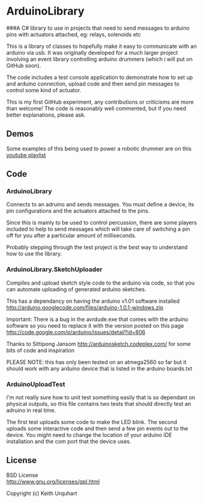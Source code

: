 # ArduinoLibrary

###A C# library to use in projects that need to send messages to arduino pins with actuators attached, eg: relays, solenoids etc

This is a library of classes to hopefully make it easy to communicate with an arduino via usb.  It was originally developed for a much larger project involving an event library controlling arduino drummers (which i will put on GitHub soon).

The code includes a test console application to demonstrate how to set up and arduino connection, upload code and then send pin messages to control some kind of actuator.

This is my first GitHub experiment, any contributions or criticisms are more than welcome!  The code is reasonably well commented, but if you need better explanations, please ask.

## Demos

Some examples of this being used to power a robotic drummer are on this [youtube playlist](http://www.youtube.com/playlist?list=PLD92D7DB13BC6AF1A)

## Code

### ArduinoLibrary

Connects to an adruino and sends messages.  You must define a device, its pin configurations and the actuators attached to the pins.  

Since this is mainly to be used to control percussion, there are some players included to help to send messages which will take care of switching a pin off for you after a particular amount of milliseconds.

Probably stepping through the test project is the best way to understand how to use the library.

### ArduinoLibrary.SketchUploader

Compiles and upload sketch style code to the arduino via code, so that you can automate uploading of generated arduino sketches.

This has a dependancy on having the arduino v1.01 software installed
http://arduino.googlecode.com/files/arduino-1.0.1-windows.zip

Important: There is a bug in the avrdude.exe that comes with the arduino software
so you need to replace it with the version posted on this page
http://code.google.com/p/arduino/issues/detail?id=806

Thanks to Sittipong Jansom http://arduinosketch.codeplex.com/ for some bits of code and inspiration

PLEASE NOTE: this has only been tested on an atmega2560 so far but it should work with any arduino device that is listed in the arduino boards.txt

### ArduinoUploadTest

I'm not really sure how to unit test something easily that is so dependant on physical outputs, so this file contains two tests that should directly test an adruino in real time.

The first test uploads some code to make the LED blink.  The second uploads some interactive code and then send a few pin events out to the device.  You might need to change the location of your arduino IDE installation and the com port that the device uses.

## License

BSD License  
http://www.gnu.org/licenses/gpl.html

Copyright (c) Keith Urquhart
